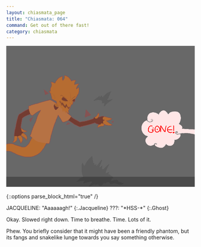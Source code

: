 ```yaml
---
layout: chiasmata_page
title: "Chiasmata: 064"
command: Get out of there fast!
category: chiasmata
---
```


![64](/chiasmata/images/narrative/064.png)

{::options parse_block_html="true" /}
<div class="dialogue">
JACQUELINE: "Aaaaaagh!" 
{:.Jacqueline}
???: "*HSS-*" 
{:.Ghost}
</div>

Okay. Slowed right down. Time to breathe. Time. Lots of it.

Phew. You briefly consider that it might have been a friendly phantom, but its fangs and snakelike lunge towards you say something otherwise.